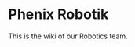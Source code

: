 <!-- TITLE: Home -->
<!-- SUBTITLE: A quick summary of Home -->

# Phenix Robotik

This is the wiki of our Robotics team.